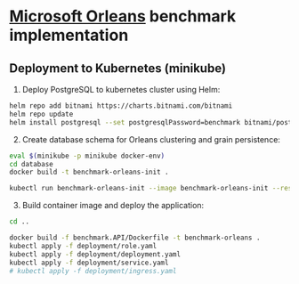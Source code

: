 # [Microsoft Orleans](https://dotnet.github.io/orleans/) benchmark implementation

## Deployment to Kubernetes (minikube)
1. Deploy PostgreSQL to kubernetes cluster using Helm:
``` sh
helm repo add bitnami https://charts.bitnami.com/bitnami
helm repo update
helm install postgresql --set postgresqlPassword=benchmark bitnami/postgresql
```

2. Create database schema for Orleans clustering and grain persistence:
``` sh
eval $(minikube -p minikube docker-env)
cd database
docker build -t benchmark-orleans-init .

kubectl run benchmark-orleans-init --image benchmark-orleans-init --restart=Never --image-pull-policy=Never --attach --rm --env="PGPASSWORD=benchmark"
```

3. Build container image and deploy the application:
``` sh
cd ..

docker build -f benchmark.API/Dockerfile -t benchmark-orleans .
kubectl apply -f deployment/role.yaml
kubectl apply -f deployment/deployment.yaml
kubectl apply -f deployment/service.yaml
# kubectl apply -f deployment/ingress.yaml
```
